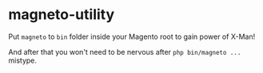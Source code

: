 # magneto-utility
Put `magneto` to `bin` folder inside your Magento root to gain power of X-Man!

And after that you won't need to be nervous after `php bin/magneto ...` mistype.
